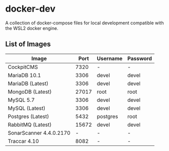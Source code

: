# docker-dev

A collection of docker-compose files for local development compatible with the WSL2 docker engine.

## List of Images

| Image                   | Port  | Username | Password |
| ----------------------- | ----- | -------- | -------- |
| CockpitCMS              | 7320  | -        | -        |
| MariaDB 10.1            | 3306  | devel    | devel    |
| MariaDB (Latest)        | 3306  | devel    | devel    |
| MongoDB (Latest)        | 27017 | root     | root     |
| MySQL 5.7               | 3306  | devel    | devel    |
| MySQL (Latest)          | 3306  | devel    | devel    |
| Postgres (Latest)       | 5432  | postgres | root     |
| RabbitMQ (Latest)       | 15672 | devel    | devel    |
| SonarScanner 4.4.0.2170 | -     | -        | -        |
| Traccar 4.10            | 8082  | -        | -        |
